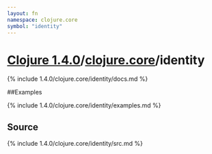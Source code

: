 ```yaml
---
layout: fn
namespace: clojure.core
symbol: "identity"
---
```


# [Clojure 1.4.0](../../)/[clojure.core](../)/identity

{% include 1.4.0/clojure.core/identity/docs.md %}

##Examples

{% include 1.4.0/clojure.core/identity/examples.md %}
## Source
{% include 1.4.0/clojure.core/identity/src.md %}

